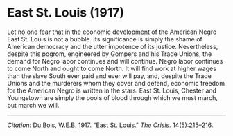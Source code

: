 <!--
title:   East St. Louis
author:  Du Bois, W.E.B.
journal: The Crisis
year:    1917
volume:  14
issue:   5
pages:   215-216
-->
# East St. Louis (1917)

Let no one fear that in the economic development of the American Negro East St. Louis is not a bubble. Its significance is simply the shame of American democracy and the utter impotence of its justice. Nevertheless, despite this pogrom, engineered by Gompers and his Trade Unions, the demand for Negro labor continues and will continue. Negro labor continues to come North and ought to come North. It will find work at higher wages than the slave South ever paid and ever will pay, and, despite the Trade Unions and the murderers whom they cover and defend, economic freedom for the American Negro is written in the stars. East St. Louis, Chester and Youngstown are simply the pools of blood through which we must march, but march we will.

______________
*Citation:* Du Bois, W.E.B. 1917. "East St. Louis." *The Crisis*. 14(5):215&ndash;216.